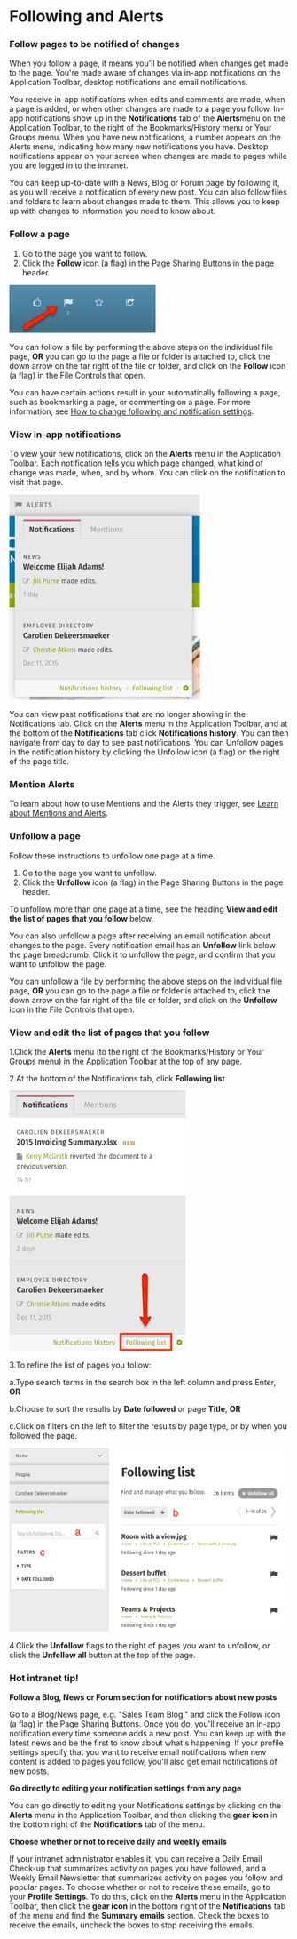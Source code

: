 # Following and Alerts



### Follow pages to be notified of changes

When you follow a page, it means you'll be notified when changes get made to the page. You're made aware of changes via in-app notifications on the Application Toolbar, desktop notifications and email notifications.  
  
You receive in-app notifications when edits and comments are made, when a page is added, or when other changes are made to a page you follow. In-app notifications show up in the **Notifications** tab of the **Alerts**menu on the Application Toolbar, to the right of the Bookmarks/History menu or Your Groups menu. When you have new notifications, a number appears on the Alerts menu, indicating how many new notifications you have. Desktop notifications appear on your screen when changes are made to pages while you are logged in to the intranet.  
  
You can keep up-to-date with a News, Blog or Forum page by following it, as you will receive a notification of every new post. You can also follow files and folders to learn about changes made to them. This allows you to keep up with changes to information you need to know about.

### Follow a page

1. Go to the page you want to follow.
2. Click the **Follow** icon \(a flag\) in the Page Sharing Buttons in the page header.

![](../../../.gitbook/assets/1%20%2822%29.png)

You can follow a file by performing the above steps on the individual file page, **OR** you can go to the page a file or folder is attached to, click the down arrow on the far right of the file or folder, and click on the **Follow** icon \(a flag\) in the File Controls that open.  
  
You can have certain actions result in your automatically following a page, such as bookmarking a page, or commenting on a page. For more information, see [How to change following and notification settings](change-following-and-notification-settings.md).

### View in-app notifications

To view your new notifications, click on the **Alerts** menu in the Application Toolbar. Each notification tells you which page changed, what kind of change was made, when, and by whom. You can click on the notification to visit that page.

![](../../../.gitbook/assets/2%20%2822%29.png)



You can view past notifications that are no longer showing in the Notifications tab. Click on the **Alerts** menu in the Application Toolbar, and at the bottom of the **Notifications** tab click **Notifications history**. You can then navigate from day to day to see past notifications. You can Unfollow pages in the notification history by clicking the Unfollow icon \(a flag\) on the right of the page title.

### Mention Alerts

To learn about how to use Mentions and the Alerts they trigger, see [Learn about Mentions and Alerts](mentions-and-alerts.md).

### Unfollow a page

Follow these instructions to unfollow one page at a time.

1. Go to the page you want to unfollow.
2. Click the **Unfollow** icon \(a flag\) in the Page Sharing Buttons in the page header.

To unfollow more than one page at a time, see the heading **View and edit the list of pages that you follow** below.  
  
You can also unfollow a page after receiving an email notification about changes to the page. Every notification email has an **Unfollow** link below the page breadcrumb. Click it to unfollow the page, and confirm that you want to unfollow the page.  
  
You can unfollow a file by performing the above steps on the individual file page, **OR** you can go to the page a file or folder is attached to, click the down arrow on the far right of the file or folder, and click on the **Unfollow** icon in the File Controls that open.

### View and edit the list of pages that you follow

1.Click the **Alerts** menu \(to the right of the Bookmarks/History or Your Groups menu\) in the Application Toolbar at the top of any page.

2.At the bottom of the Notifications tab, click **Following list**.  


![](../../../.gitbook/assets/3%20%2841%29.png)



3.To refine the list of pages you follow:

a.Type search terms in the search box in the left column and press Enter, **OR**

b.Choose to sort the results by **Date followed** or page **Title**, **OR**

c.Click on filters on the left to filter the results by page type, or by when you followed the page.  


![](../../../.gitbook/assets/4%20%2833%29.png)



4.Click the **Unfollow** flags to the right of pages you want to unfollow, or click the **Unfollow all** button at the top of the page.

### Hot intranet tip!

**Follow a Blog, News or Forum section for notifications about new posts**

Go to a Blog/News page, e.g. "Sales Team Blog," and click the Follow icon \(a flag\) in the Page Sharing Buttons. Once you do, you'll receive an in-app notification every time someone adds a new post. You can keep up with the latest news and be the first to know about what's happening. If your profile settings specify that you want to receive email notifications when new content is added to pages you follow, you'll also get email notifications of new posts.

**Go directly to editing your notification settings from any page**

You can go directly to editing your Notifications settings by clicking on the **Alerts** menu in the Application Toolbar, and then clicking the **gear icon** in the bottom right of the **Notifications** tab of the menu.

**Choose whether or not to receive daily and weekly emails**

If your intranet administrator enables it, you can receive a Daily Email Check-up that summarizes activity on pages you have followed, and a Weekly Email Newsletter that summarizes activity on pages you follow and popular pages. To choose whether or not to receive these emails, go to your **Profile Settings**. To do this, click on the **Alerts** menu in the Application Toolbar, then click the **gear icon** in the bottom right of the **Notifications** tab of the menu and find the **Summary emails** section. Check the boxes to receive the emails, uncheck the boxes to stop receiving the emails.

